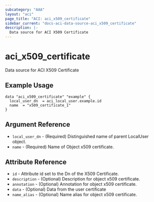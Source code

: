 ```yaml
---
subcategory: "AAA"
layout: "aci"
page_title: "ACI: aci_x509_certificate"
sidebar_current: "docs-aci-data-source-aci_x509_certificate"
description: |-
  Data source for ACI X509 Certificate
---
```


# aci_x509_certificate

Data source for ACI X509 Certificate

## Example Usage

```hcl
data "aci_x509_certificate" "example" {
  local_user_dn  = aci_local_user.example.id
  name  = "x509_certificate_1"
}
```

## Argument Reference

- `local_user_dn` - (Required) Distinguished name of parent LocalUser object.
- `name` - (Required) Name of Object x509 certificate.

## Attribute Reference

- `id` - Attribute id set to the Dn of the X509 Certificate.
- `description` - (Optional) Description for object x509 certificate.
- `annotation` - (Optional) Annotation for object x509 certificate.
- `data` - (Optional) Data from the user certificate
- `name_alias` - (Optional) Name alias for object x509 certificate.
